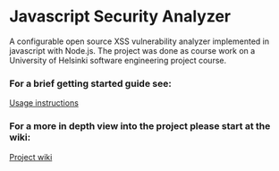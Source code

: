 Javascript Security Analyzer
=======
A configurable open source XSS vulnerability analyzer implemented in javascript with Node.js. 
The project was done as course work on a University of Helsinki software engineering project course.

### For a brief getting started guide see:

[Usage instructions](https://github.com/haeroe/jssanal/wiki/Usage-instructions)

### For a more in depth view into the project please start at the wiki:

[Project wiki](https://github.com/haeroe/jssanal/wiki/)